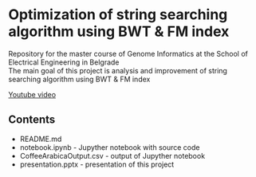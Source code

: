 # Optimization of string searching algorithm using BWT & FM index
  <p>
 <div> Repository for the master course of Genome Informatics at the School of Electrical Engineering in Belgrade </div>
  The main goal of this project is analysis and improvement  of string searching algorithm using BWT & FM index
  <br>
  </p>
  <a href="https://www.youtube.com/embed/NyC_FMAgIP4">Youtube video</a>
  
  <h2> Contents </h2>
  <ul>
    <li>README.md</li>
    <li>notebook.ipynb - Jupyther notebook with source code</li>
    <li>CoffeeArabicaOutput.csv - output of Jupyther notebook</li>
    <li>presentation.pptx - presentation of this project</li>
       
    
</ul>



